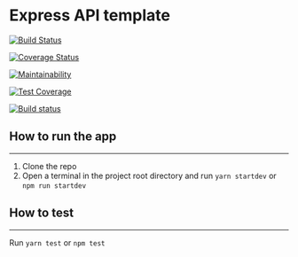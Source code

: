 # Express API template

[![Build Status](https://travis-ci.com/gian412/express-api-template.svg?token=L32ADzvXwFtaQ76pR1qp&branch=main)](https://travis-ci.com/gian412/express-api-template)

[![Coverage Status](https://coveralls.io/repos/github/gian412/express-api-template/badge.svg?branch=main)](https://coveralls.io/github/gian412/express-api-template?branch=main)

[![Maintainability](https://api.codeclimate.com/v1/badges/ac2cb33988ea035c673d/maintainability)](https://codeclimate.com/github/gian412/express-api-template/maintainability)

[![Test Coverage](https://api.codeclimate.com/v1/badges/ac2cb33988ea035c673d/test_coverage)](https://codeclimate.com/github/gian412/express-api-template/test_coverage)

[![Build status](https://ci.appveyor.com/api/projects/status/6fq7k7afikjb713s?svg=true)](https://ci.appveyor.com/project/gian412/express-api-template)

## How to run the app
---
1. Clone the repo
2. Open a terminal in the project root directory and run ```yarn startdev``` or ```npm run startdev```

## How to test
---
Run ```yarn test``` or ```npm test```

